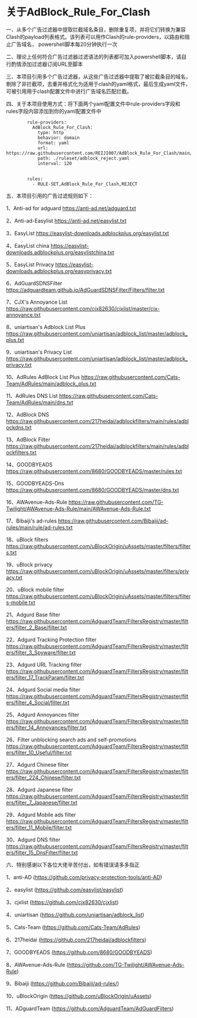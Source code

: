 # 关于AdBlock_Rule_For_Clash
一、从多个广告过滤器中提取拦截域名条目，删除重复项，并将它们转换为兼容Clash的payload列表格式。该列表可以用作Clash的rule-providers，以路由和阻止广告域名， powershell脚本每20分钟执行一次


二、理论上任何符合广告过滤器过滤语法的列表都可加入powershell脚本，请自行酌情添加过滤器订阅URL至脚本


三、本项目引用多个广告过滤器，从这些广告过滤器中提取了被拦截条目的域名，剔除了非拦截项，去重并格式化为适用于clash的yaml格式，最后生成yaml文件，可被引用用于clash配置文件中进行广告域名匹配拦截。


四、关于本项目使用方式：将下面两个yaml配置文件中rule-providers字段和rules字段内容添加到你的yaml配置文件中


            rule-providers:
              AdBlock_Rule_For_Clash:
                type: http
                behavior: domain
                format: yaml
                url: https://raw.githubusercontent.com/REIJI007/AdBlock_Rule_For_Clash/main/adblock_reject.yaml
                path: ./ruleset/adblock_reject.yaml
                interval: 120
                
                
            rules:
              - RULE-SET,AdBlock_Rule_For_Clash,REJECT



五、本项目引用的广告过滤规则如下：

1、Anti-ad for adguard
https://anti-ad.net/adguard.txt


2、Anti-ad-Easylist
https://anti-ad.net/easylist.txt
    
    
3、EasyList 
https://easylist-downloads.adblockplus.org/easylist.txt


4、EasyList  china
https://easylist-downloads.adblockplus.org/easylistchina.txt


5、EasyList Privacy
https://easylist-downloads.adblockplus.org/easyprivacy.txt
    
    
6、AdGuardSDNSFilter
https://adguardteam.github.io/AdGuardSDNSFilter/Filters/filter.txt
    
    
7、CJX's Annoyance List
https://raw.githubusercontent.com/cjx82630/cjxlist/master/cjx-annoyance.txt
    
    
8、uniartisan's Adblock List Plus
https://raw.githubusercontent.com/uniartisan/adblock_list/master/adblock_plus.txt


9、uniartisan's Privacy List
https://raw.githubusercontent.com/uniartisan/adblock_list/master/adblock_privacy.txt
    
    
10、AdRules AdBlock List Plus
https://raw.githubusercontent.com/Cats-Team/AdRules/main/adblock_plus.txt


11、AdRules DNS List
https://raw.githubusercontent.com/Cats-Team/AdRules/main/dns.txt
    
    
12、AdBlock DNS
https://raw.githubusercontent.com/217heidai/adblockfilters/main/rules/adblockdns.txt


13、AdBlock Filter
https://raw.githubusercontent.com/217heidai/adblockfilters/main/rules/adblockfilters.txt
    
    
14、GOODBYEADS
https://raw.githubusercontent.com/8680/GOODBYEADS/master/rules.txt


15、GOODBYEADS-Dns
https://raw.githubusercontent.com/8680/GOODBYEADS/master/dns.txt
    
    
16、AWAvenue-Ads-Rule
https://raw.githubusercontent.com/TG-Twilight/AWAvenue-Ads-Rule/main/AWAvenue-Ads-Rule.txt
    
    
17、Bibaiji's ad-rules
https://raw.githubusercontent.com/Bibaiji/ad-rules/main/rule/ad-rules.txt
    
    
18、uBlock filters
https://raw.githubusercontent.com/uBlockOrigin/uAssets/master/filters/filters.txt


19、uBlock privacy
https://raw.githubusercontent.com/uBlockOrigin/uAssets/master/filters/privacy.txt


20、uBlock mobile filter
https://raw.githubusercontent.com/uBlockOrigin/uAssets/master/filters/filters-mobile.txt


21、Adgurd Base filter
https://raw.githubusercontent.com/AdguardTeam/FiltersRegistry/master/filters/filter_2_Base/filter.txt


22、Adgurd Tracking Protection filter
https://raw.githubusercontent.com/AdguardTeam/FiltersRegistry/master/filters/filter_3_Spyware/filter.txt


23、Adgurd URL Tracking filter
https://raw.githubusercontent.com/AdguardTeam/FiltersRegistry/master/filters/filter_17_TrackParam/filter.txt


24、Adgurd Social media filter
https://raw.githubusercontent.com/AdguardTeam/FiltersRegistry/master/filters/filter_4_Social/filter.txt


25、Adgurd Annoyances filter
https://raw.githubusercontent.com/AdguardTeam/FiltersRegistry/master/filters/filter_14_Annoyances/filter.txt


26、Filter unblocking search ads and self-promotions
https://raw.githubusercontent.com/AdguardTeam/FiltersRegistry/master/filters/filter_10_Useful/filter.txt


27、Adgurd Chinese filter
https://raw.githubusercontent.com/AdguardTeam/FiltersRegistry/master/filters/filter_224_Chinese/filter.txt


28、Adgurd Japanese filter
https://raw.githubusercontent.com/AdguardTeam/FiltersRegistry/master/filters/filter_7_Japanese/filter.txt


29、Adgurd Mobile ads filter
https://raw.githubusercontent.com/AdguardTeam/FiltersRegistry/master/filters/filter_11_Mobile/filter.txt


30、Adgurd DNS filter
https://raw.githubusercontent.com/AdguardTeam/FiltersRegistry/master/filters/filter_15_DnsFilter/filter.txt



六、特别感谢以下各位大佬辛苦付出，如有错误请多多指正

1、anti-AD (https://github.com/privacy-protection-tools/anti-AD)

2、easylist (https://github.com/easylist/easylist)

3、cjxlist (https://github.com/cjx82630/cjxlist)

4、uniartisan (https://github.com/uniartisan/adblock_list)

5、Cats-Team (https://github.com/Cats-Team/AdRules)

6、217heidai (https://github.com/217heidai/adblockfilters)

7、GOODBYEADS (https://github.com/8680/GOODBYEADS)

8、AWAvenue-Ads-Rule (https://github.com/TG-Twilight/AWAvenue-Ads-Rule)

9、Bibaiji (https://github.com/Bibaiji/ad-rules/)

10、uBlockOrigin (https://github.com/uBlockOrigin/uAssets)

11、ADguardTeam (https://github.com/AdguardTeam/AdGuardFilters)
